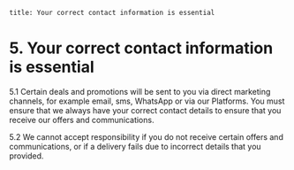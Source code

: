 ```meta
title: Your correct contact information is essential 
```

# 5. Your correct contact information is essential

5.1 Certain deals and promotions will be sent to you via direct marketing channels, for example email, sms, WhatsApp or via our Platforms. You must ensure that we always have your correct contact details to ensure that you receive our offers and communications. 

5.2 We cannot accept responsibility if you do not receive certain offers and communications, or if a delivery fails due to incorrect details that you provided. 